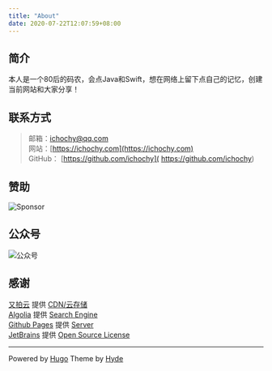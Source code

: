 ```yaml
---
title: "About"
date: 2020-07-22T12:07:59+08:00
---
```


## 简介  
本人是一个80后的码农，会点Java和Swift，想在网络上留下点自己的记忆，创建当前网站和大家分享！

## 联系方式  
> 邮箱：[ichochy@qq.com](mailto:ichochy@qq.com)  
> 网站：[https://ichochy.com](https://ichochy.com)  
> GitHub： [https://github.com/ichochy]( https://github.com/ichochy)

## 赞助    
![Sponsor](https://ichochy.com/sponsor.jpg)

## 公众号    
![公众号](https://images.ichochy.com/01A299D6-215A-45BA-BE9D-73675B8DD7B2.jpeg)

## 感谢  
[又拍云](https://console.upyun.com/register/?invite=r1z6aWlRt) 提供 [CDN/云存储](https://console.upyun.com/register/?invite=r1z6aWlRt)   
[Algolia](https://www.algolia.com/) 提供 [Search Engine](https://www.algolia.com/)  
[Github Pages](https://pages.github.com/) 提供 [Server](https://pages.github.com/)  
[JetBrains](https://www.jetbrains.com/) 提供 [Open Source License](https://www.jetbrains.com/shop/eform/opensource)  

---

Powered by [Hugo](https://gohugo.io) Theme by [Hyde](https://themes.gohugo.io/hyde/)
